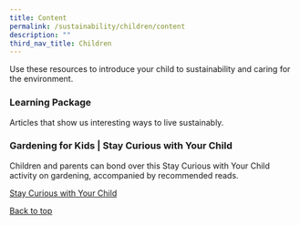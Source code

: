 ```yaml
---
title: Content
permalink: /sustainability/children/content
description: ""
third_nav_title: Children
---
```

Use these resources to introduce your child to sustainability and caring for the environment.
### **Learning Package**
Articles that show us interesting ways to live sustainably.

### **Gardening for Kids | Stay Curious with Your Child**

Children and parents can bond over this Stay Curious with Your Child activity on gardening, accompanied by recommended reads.

[Stay Curious with Your Child](https://childrenandteens.nlb.gov.sg/diy-resources/primary/stay-curious-with-your-child)

<p class="has-text-right margin--top--xl"><a href="#main-content">Back to top</a></p>